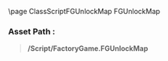 \page ClassScriptFGUnlockMap FGUnlockMap
### Asset Path :
<b><blockquote>/Script/FactoryGame.FGUnlockMap</blockquote></b>
